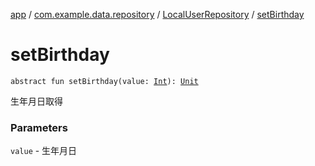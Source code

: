 [app](../../index.md) / [com.example.data.repository](../index.md) / [LocalUserRepository](index.md) / [setBirthday](./set-birthday.md)

# setBirthday

`abstract fun setBirthday(value: `[`Int`](https://kotlinlang.org/api/latest/jvm/stdlib/kotlin/-int/index.html)`): `[`Unit`](https://kotlinlang.org/api/latest/jvm/stdlib/kotlin/-unit/index.html)

生年月日取得

### Parameters

`value` - 生年月日